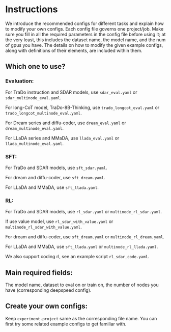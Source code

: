 # Instructions

We introduce the recommended configs for different tasks and explain how to modify your own configs. Each config file governs one project/job. Make sure you fill in all the required parameters in the config file before using it; at the very least, this includes the dataset name, the model name, and the num of gpus you have. The details on how to modify the given example configs, along with definitions of their elements, are included within them.



## Which one to use?


### Evaluation:

For TraDo instruction and SDAR models, use `sdar_eval.yaml` or `sdar_multinode_eval.yaml`. 

For long-CoT model, TraDo-8B-Thinking, use `trado_longcot_eval.yaml` or `trado_longcot_multinode_eval.yaml`. 

For Dream series and diffu-coder, use `dream_eval.yaml` or `dream_multinode_eval.yaml`. 

For LLaDA series and MMaDA, use `llada_eval.yaml` or `llada_multinode_eval.yaml`.

### SFT:

For TraDo and SDAR models, use `sft_sdar.yaml`. 

For dream and diffu-coder, use `sft_dream.yaml`. 

For LLaDA and MMaDA, use `sft_llada.yaml`.

### RL:

For TraDo and SDAR models, use `rl_sdar.yaml` or `multinode_rl_sdar.yaml`. 

If use value model, use `rl_sdar_with_value.yaml` or `multinode_rl_sdar_with_value.yaml`. 

For dream and diffu-coder, use `sft_dream.yaml` or `multinode_rl_dream.yaml`. 

For LLaDA and MMaDA, use `sft_llada.yaml` or `multinode_rl_llada.yaml`. 

We also support coding rl, see an example script `rl_sdar_code.yaml`.



## Main required fields:

The model name, dataset to eval on or train on,  the number of nodes you have (corresponding deepspeed config).



## Create your own configs:

Keep `experiment.project` same as the corresponding file name. You can first try some related example configs to get familiar with.

